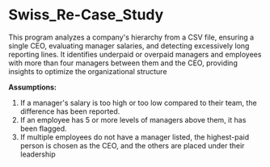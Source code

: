 # Swiss_Re-Case_Study
This program analyzes a company's hierarchy from a CSV file, ensuring a single CEO, evaluating manager salaries, and detecting excessively long reporting lines. It identifies underpaid or overpaid managers and employees with more than four managers between them and the CEO, providing insights to optimize the organizational structure

**Assumptions:**
1. If a manager's salary is too high or too low compared to their team, the difference has been reported.
2. If an employee has 5 or more levels of managers above them, it has been flagged.
3. If multiple employees do not have a manager listed, the highest-paid person is chosen as the CEO, and the others are placed under their leadership 
